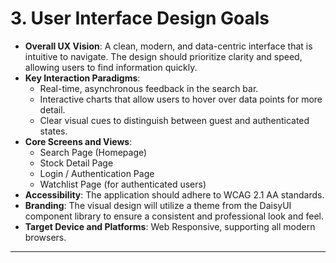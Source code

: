 # 3. User Interface Design Goals

* **Overall UX Vision**: A clean, modern, and data-centric interface that is intuitive to navigate. The design should prioritize clarity and speed, allowing users to find information quickly.
* **Key Interaction Paradigms**:
    * Real-time, asynchronous feedback in the search bar.
    * Interactive charts that allow users to hover over data points for more detail.
    * Clear visual cues to distinguish between guest and authenticated states.
* **Core Screens and Views**:
    * Search Page (Homepage)
    * Stock Detail Page
    * Login / Authentication Page
    * Watchlist Page (for authenticated users)
* **Accessibility**: The application should adhere to WCAG 2.1 AA standards.
* **Branding**: The visual design will utilize a theme from the DaisyUI component library to ensure a consistent and professional look and feel.
* **Target Device and Platforms**: Web Responsive, supporting all modern browsers.

---
